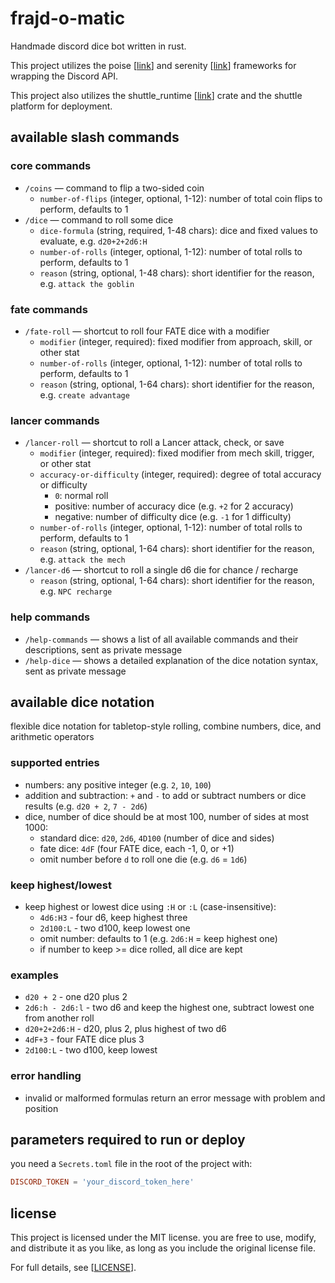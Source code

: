 # frajd-o-matic

Handmade discord dice bot written in rust.

This project utilizes the poise [[link](https://docs.rs/poise/latest/poise/)] and serenity [[link](https://docs.rs/serenity/latest/serenity/)] frameworks for wrapping the Discord API.

This project also utilizes the shuttle_runtime [[link](https://docs.rs/shuttle-runtime/latest/shuttle_runtime/)] crate and the shuttle platform for deployment.

## available slash commands

### core commands

- `/coins` — command to flip a two-sided coin
  - `number-of-flips` (integer, optional, 1-12): number of total coin flips to perform, defaults to 1
- `/dice` — command to roll some dice
  - `dice-formula` (string, required, 1-48 chars): dice and fixed values to evaluate, e.g. `d20+2+2d6:H`
  - `number-of-rolls` (integer, optional, 1-12): number of total rolls to perform, defaults to 1
  - `reason` (string, optional, 1-48 chars): short identifier for the reason, e.g. `attack the goblin`

### fate commands

- `/fate-roll` — shortcut to roll four FATE dice with a modifier
  - `modifier` (integer, required): fixed modifier from approach, skill, or other stat
  - `number-of-rolls` (integer, optional, 1-12): number of total rolls to perform, defaults to 1
  - `reason` (string, optional, 1-64 chars): short identifier for the reason, e.g. `create advantage`

### lancer commands

- `/lancer-roll` — shortcut to roll a Lancer attack, check, or save
  - `modifier` (integer, required): fixed modifier from mech skill, trigger, or other stat
  - `accuracy-or-difficulty` (integer, required): degree of total accuracy or difficulty
    - `0`: normal roll
    - positive: number of accuracy dice (e.g. `+2` for 2 accuracy)
    - negative: number of difficulty dice (e.g. `-1` for 1 difficulty)
  - `number-of-rolls` (integer, optional, 1-12): number of total rolls to perform, defaults to 1
  - `reason` (string, optional, 1-64 chars): short identifier for the reason, e.g. `attack the mech`
- `/lancer-d6` — shortcut to roll a single d6 die for chance / recharge
  - `reason` (string, optional, 1-64 chars): short identifier for the reason, e.g. `NPC recharge`

### help commands

- `/help-commands` — shows a list of all available commands and their descriptions, sent as private message
- `/help-dice` — shows a detailed explanation of the dice notation syntax, sent as private message

## available dice notation

flexible dice notation for tabletop-style rolling, combine numbers, dice, and arithmetic operators

### supported entries

- numbers: any positive integer (e.g. `2`, `10`, `100`)
- addition and subtraction: `+` and `-` to add or subtract numbers or dice results (e.g. `d20 + 2`, `7 - 2d6`)
- dice, number of dice should be at most 100, number of sides at most 1000:
  - standard dice: `d20`, `2d6`, `4D100` (number of dice and sides)
  - fate dice: `4dF` (four FATE dice, each -1, 0, or +1)
  - omit number before `d` to roll one die (e.g. `d6` = `1d6`)

### keep highest/lowest

- keep highest or lowest dice using `:H` or `:L` (case-insensitive):
  - `4d6:H3` - four d6, keep highest three
  - `2d100:L` - two d100, keep lowest one
  - omit number: defaults to 1 (e.g. `2d6:H` = keep highest one)
  - if number to keep >= dice rolled, all dice are kept

### examples

- `d20 + 2` - one d20 plus 2
- `2d6:h - 2d6:l` - two d6 and keep the highest one, subtract lowest one from another roll
- `d20+2+2d6:H` - d20, plus 2, plus highest of two d6
- `4dF+3` - four FATE dice plus 3
- `2d100:L` - two d100, keep lowest

### error handling

- invalid or malformed formulas return an error message with problem and position

## parameters required to run or deploy

you need a `Secrets.toml` file in the root of the project with:

```toml
DISCORD_TOKEN = 'your_discord_token_here'
```

## license

This project is licensed under the MIT license. you are free to use, modify, and distribute it as you like, as long as you include the original license file.

For full details, see [[LICENSE](./LICENSE)].
